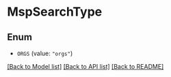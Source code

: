 # MspSearchType

## Enum


* `ORGS` (value: `"orgs"`)


[[Back to Model list]](../README.md#documentation-for-models) [[Back to API list]](../README.md#documentation-for-api-endpoints) [[Back to README]](../README.md)


